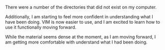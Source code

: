There were a number of the directories that did not exist on my computer.

Additionally, I am starting to feel more confident in understanding what I have been doing. VIM is now easier to use, and I am excited to learn how to use it functionally moving forward. 

While the material seems dense at the moment, as I am  moving forward, I am getting more comfortable with understand what I had been doing. 
